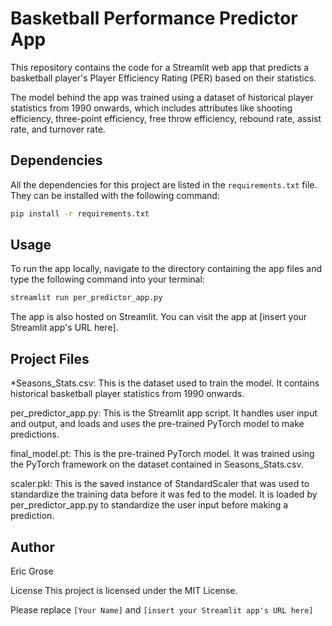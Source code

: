 # Basketball Performance Predictor App

This repository contains the code for a Streamlit web app that predicts a basketball player's Player Efficiency Rating (PER) based on their statistics.

The model behind the app was trained using a dataset of historical player statistics from 1990 onwards, which includes attributes like shooting efficiency, three-point efficiency, free throw efficiency, rebound rate, assist rate, and turnover rate.

## Dependencies

All the dependencies for this project are listed in the `requirements.txt` file. They can be installed with the following command:

```bash
pip install -r requirements.txt
```

## Usage
To run the app locally, navigate to the directory containing the app files and type the following command into your terminal:

```bash
streamlit run per_predictor_app.py
```

The app is also hosted on Streamlit. You can visit the app at [insert your Streamlit app's URL here].

## Project Files
*Seasons_Stats.csv: This is the dataset used to train the model. It contains historical basketball player statistics from 1990 onwards.

per_predictor_app.py: This is the Streamlit app script. It handles user input and output, and loads and uses the pre-trained PyTorch model to make predictions.

final_model.pt: This is the pre-trained PyTorch model. It was trained using the PyTorch framework on the dataset contained in Seasons_Stats.csv.

scaler.pkl: This is the saved instance of StandardScaler that was used to standardize the training data before it was fed to the model. It is loaded by per_predictor_app.py to standardize the user input before making a prediction.

## Author
Eric Grose

License
This project is licensed under the MIT License.


Please replace `[Your Name]` and `[insert your Streamlit app's URL here]` 

